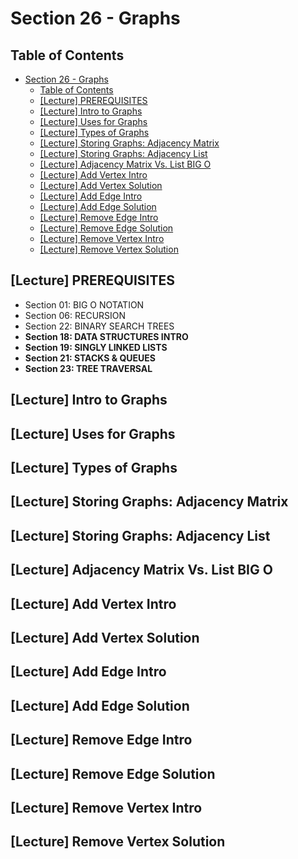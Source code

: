 # Section 26 - Graphs

## Table of Contents

- [Section 26 - Graphs](#section-26---graphs)
  - [Table of Contents](#table-of-contents)
  - [[Lecture] PREREQUISITES](#lecture-prerequisites)
  - [[Lecture] Intro to Graphs](#lecture-intro-to-graphs)
  - [[Lecture] Uses for Graphs](#lecture-uses-for-graphs)
  - [[Lecture] Types of Graphs](#lecture-types-of-graphs)
  - [[Lecture] Storing Graphs: Adjacency Matrix](#lecture-storing-graphs-adjacency-matrix)
  - [[Lecture] Storing Graphs: Adjacency List](#lecture-storing-graphs-adjacency-list)
  - [[Lecture] Adjacency Matrix Vs. List BIG O](#lecture-adjacency-matrix-vs-list-big-o)
  - [[Lecture] Add Vertex Intro](#lecture-add-vertex-intro)
  - [[Lecture] Add Vertex Solution](#lecture-add-vertex-solution)
  - [[Lecture] Add Edge Intro](#lecture-add-edge-intro)
  - [[Lecture] Add Edge Solution](#lecture-add-edge-solution)
  - [[Lecture] Remove Edge Intro](#lecture-remove-edge-intro)
  - [[Lecture] Remove Edge Solution](#lecture-remove-edge-solution)
  - [[Lecture] Remove Vertex Intro](#lecture-remove-vertex-intro)
  - [[Lecture] Remove Vertex Solution](#lecture-remove-vertex-solution)

## [Lecture] PREREQUISITES

- Section 01: BIG O NOTATION
- Section 06: RECURSION
- Section 22: BINARY SEARCH TREES
- **Section 18: DATA STRUCTURES INTRO**
- **Section 19: SINGLY LINKED LISTS**
- **Section 21: STACKS & QUEUES**
- **Section 23: TREE TRAVERSAL**

## [Lecture] Intro to Graphs
## [Lecture] Uses for Graphs
## [Lecture] Types of Graphs
## [Lecture] Storing Graphs: Adjacency Matrix
## [Lecture] Storing Graphs: Adjacency List
## [Lecture] Adjacency Matrix Vs. List BIG O
## [Lecture] Add Vertex Intro
## [Lecture] Add Vertex Solution
## [Lecture] Add Edge Intro
## [Lecture] Add Edge Solution
## [Lecture] Remove Edge Intro
## [Lecture] Remove Edge Solution
## [Lecture] Remove Vertex Intro
## [Lecture] Remove Vertex Solution